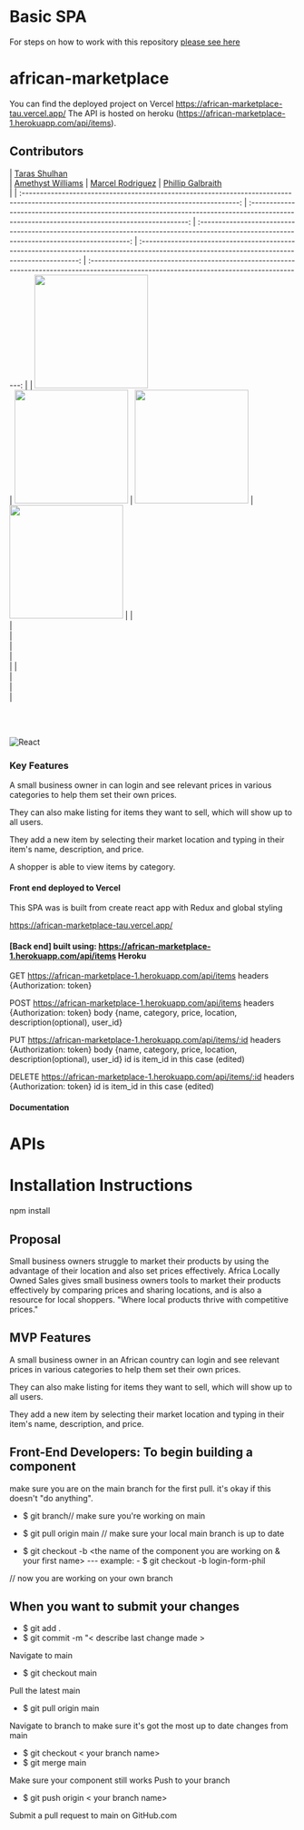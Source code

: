 # Basic SPA

For steps on how to work with this repository [please see here](https://docs.labs.lambdaschool.com/labs-spa-starter/)

# african-marketplace

You can find the deployed project on Vercel https://african-marketplace-tau.vercel.app/
The API is hosted on heroku (https://african-marketplace-1.herokuapp.com/api/items).

## Contributors


|                                                       [Taras Shulhan](https://github.com/tarasshulhan)                                                    
|                                                       [Amethyst Williams](https://github.com/AmethystWillia/)                                                   |                                                       [Marcel Rodriguez](https://github.com/Marcel-rodriguez/)                                                        |                                                       [Phillip Galbraith](https://github.com/topstock/)                                                        
|
| :-----------------------------------------------------------------------------------------------------------------------------------------: 
| :-------------------------------------------------------------------------------------------------------------------------------------------: 
| :-----------------------------------------------------------------------------------------------------------------------------------------: 
| :-------------------------------------------------------------------------------------------------------------------------------------------: 
| :-----------------------------------------------------------------------------------------------------------------------------------------: 
|
| [<img src="https://www.dalesjewelers.com/wp-content/uploads/2018/10/placeholder-silhouette-male.png" width = "200" />](https://github.com/tarasshulhan/)   
| [<img src="https://www.dalesjewelers.com/wp-content/uploads/2018/10/placeholder-silhouette-female.png" width = "200" />](https://github.com/AmethystWillia/) 
| [<img src="https://avatars.githubusercontent.com/u/55255486?v=4" width = "200" />](https://github.com/Marcel-rodriguez/) 
| [<img src="https://avatars.githubusercontent.com/u/81811191?v=4" width = "200" />](https://github.com/topstock/) 
|
|                               
|                                [<img src="https://github.com/favicon.ico" width="15"> ](https://github.com/tarasshulhan/)                                
|                            [<img src="https://github.com/favicon.ico" width="15"> ](https://github.com/AmethystWillia/)                             
|                          [<img src="https://github.com/favicon.ico" width="15"> ](https://github.com/Marcel-rodriguez/)                           
|                          [<img src="https://github.com/favicon.ico" width="15"> ](https://github.com/topstock/)                           
|
|                [ <img src="https://static.licdn.com/sc/h/al2o9zrvru7aqj8e1x2rzsrca" width="15"> ](https://www.linkedin.com/in/taras-shulhan/)                
|                 [ <img src="https://static.licdn.com/sc/h/al2o9zrvru7aqj8e1x2rzsrca" width="15"> ](https://www.linkedin.com/in/amethyst-r-williams/)                 
|                [ <img src="https://static.licdn.com/sc/h/al2o9zrvru7aqj8e1x2rzsrca" width="15"> ](https://www.linkedin.com/in/marcelrodriguez0/)                
|                 [ <img src="https://static.licdn.com/sc/h/al2o9zrvru7aqj8e1x2rzsrca" width="15"> ](https://www.linkedin.com/in/phillip-galbraith-web/)                 

<br>
<br>

![React](https://img.shields.io/badge/react-v16.7.0--alpha.2-blue.svg)

### Key Features

A small business owner in can login and see relevant prices in various categories to help them set their own prices.

They can also make listing for items they want to sell, which will show up to all users.

They add a new item by selecting their market location and typing in their item's name, description, and price.

A shopper is able to view items by category.

#### Front end deployed to Vercel

This SPA was is built from create react app with Redux and global styling

https://african-marketplace-tau.vercel.app/

#### [Back end] built using: https://african-marketplace-1.herokuapp.com/api/items Heroku

GET https://african-marketplace-1.herokuapp.com/api/items
headers {Authorization: token}

POST https://african-marketplace-1.herokuapp.com/api/items
headers {Authorization: token}
body {name, category, price, location, description(optional), user_id}


PUT https://african-marketplace-1.herokuapp.com/api/items/:id
headers {Authorization: token}
body {name, category, price, location, description(optional), user_id}
id is item_id in this case (edited) 

DELETE https://african-marketplace-1.herokuapp.com/api/items/:id
headers {Authorization: token}
id is item_id in this case (edited) 

#### Documentation


# APIs

# Installation Instructions

 npm install

## Proposal

Small business owners struggle to market their products by using the advantage of their location and also set prices effectively.
Africa Locally Owned Sales 
gives small business owners tools to market their products effectively by comparing prices and sharing locations, and is also a resource for local shoppers.
"Where local products thrive with competitive prices."

## MVP  Features

A small business owner in an African country can login and see relevant prices in various categories to help them set their own prices.

They can also make listing for items they want to sell, which will show up to all users.

They add a new item by selecting their market location and typing in their item's name, description, and price.

## Front-End Developers: To begin building a component

make sure you are on the main branch for the first pull. it's okay if this doesn't "do anything".
 - $ git branch// make sure you're working on main 

 - $ git pull origin main // make sure your local main branch is up to date

 - $ git checkout -b <the name of the component you are working on & your first name>
  --- example: - $ git checkout -b login-form-phil

// now you are working on your own branch

## When you want to submit your changes
 - $ git add .
 - $ git commit -m "< describe last change made >
 
Navigate to main
 - $ git checkout main             
 
Pull the latest main 
- $ git pull origin main

Navigate to branch to make sure it's got the most up to date changes from main
 - $ git checkout < your branch name>
 - $ git merge main

Make sure your component still works
Push to your branch
 - $ git push origin < your branch name>

 Submit a pull request to main on GitHub.com
